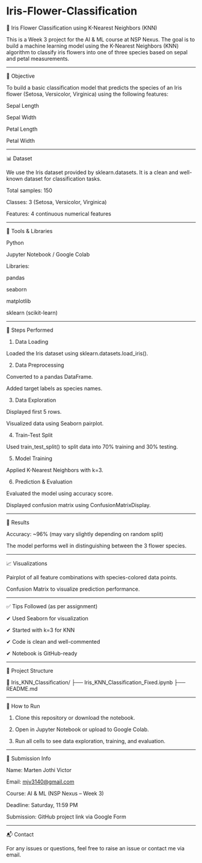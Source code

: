 # Iris-Flower-Classification
🌸 Iris Flower Classification using K-Nearest Neighbors (KNN)

This is a Week 3 project for the AI & ML course at NSP Nexus. The goal is to build a machine learning model using the K-Nearest Neighbors (KNN) algorithm to classify iris flowers into one of three species based on sepal and petal measurements.


---

📌 Objective

To build a basic classification model that predicts the species of an Iris flower (Setosa, Versicolor, Virginica) using the following features:

Sepal Length

Sepal Width

Petal Length

Petal Width



---

📊 Dataset

We use the Iris dataset provided by sklearn.datasets. It is a clean and well-known dataset for classification tasks.

Total samples: 150

Classes: 3 (Setosa, Versicolor, Virginica)

Features: 4 continuous numerical features



---

🔧 Tools & Libraries

Python

Jupyter Notebook / Google Colab

Libraries:

pandas

seaborn

matplotlib

sklearn (scikit-learn)




---

🧪 Steps Performed

1. Data Loading

Loaded the Iris dataset using sklearn.datasets.load_iris().



2. Data Preprocessing

Converted to a pandas DataFrame.

Added target labels as species names.



3. Data Exploration

Displayed first 5 rows.

Visualized data using Seaborn pairplot.



4. Train-Test Split

Used train_test_split() to split data into 70% training and 30% testing.



5. Model Training

Applied K-Nearest Neighbors with k=3.



6. Prediction & Evaluation

Evaluated the model using accuracy score.

Displayed confusion matrix using ConfusionMatrixDisplay.





---

🎯 Results

Accuracy: ~96% (may vary slightly depending on random split)

The model performs well in distinguishing between the 3 flower species.



---

📈 Visualizations

Pairplot of all feature combinations with species-colored data points.

Confusion Matrix to visualize prediction performance.



---

✅ Tips Followed (as per assignment)

✔ Used Seaborn for visualization

✔ Started with k=3 for KNN

✔ Code is clean and well-commented

✔ Notebook is GitHub-ready



---

📁 Project Structure

📂 Iris_KNN_Classification/
├── Iris_KNN_Classification_Fixed.ipynb
├── README.md


---

🚀 How to Run

1. Clone this repository or download the notebook.


2. Open in Jupyter Notebook or upload to Google Colab.


3. Run all cells to see data exploration, training, and evaluation.




---

📅 Submission Info

Name: Marten Jothi Victor

Email: mjv3140@gmail.com

Course: AI & ML (NSP Nexus – Week 3)

Deadline: Saturday, 11:59 PM

Submission: GitHub project link via Google Form



---

📬 Contact

For any issues or questions, feel free to raise an issue or contact me via email.
